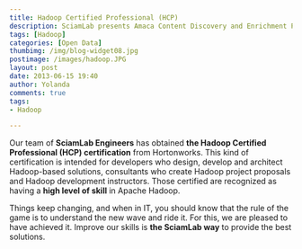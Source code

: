 ```yaml
---
title: Hadoop Certified Professional (HCP)
description: SciamLab presents Amaca Content Discovery and Enrichment Platform in Amsterdam during the Apache Hadoop Summit Europe.
tags: [Hadoop]
categories: [Open Data]
thumbimg: /img/blog-widget08.jpg
postimage: /images/hadoop.JPG
layout: post
date: 2013-06-15 19:40
author: Yolanda
comments: true
tags:
- Hadoop

---
```


Our team of **SciamLab Engineers** has obtained **the Hadoop Certified Professional (HCP) certification** from Hortonworks. This kind of certification is intended for developers who design, develop and architect Hadoop-based solutions, consultants who create Hadoop project proposals and Hadoop development instructors. Those certified are recognized as having a **high level of skill** in Apache Hadoop.

Things keep changing, and when in IT, you should know that the rule of the game is to understand the new wave and ride it. For this, we are pleased to have achieved it. Improve our skills is **the SciamLab way** to provide the best solutions.  
